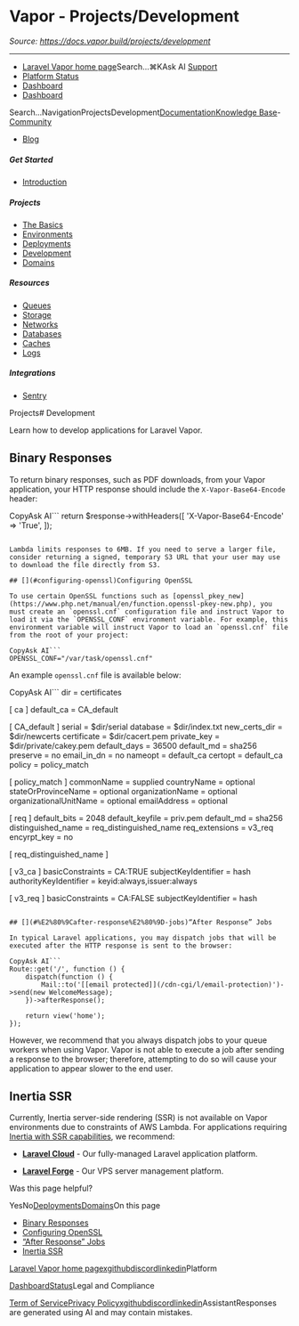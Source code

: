 # Vapor - Projects/Development

*Source: https://docs.vapor.build/projects/development*

---

- [Laravel Vapor home page](https://vapor.laravel.com)Search...⌘KAsk AI
[Support](/cdn-cgi/l/email-protection#4c3a2d3c233e0c202d3e2d3a2920622f2321)
- [Platform Status](https://status.laravel.com/)
- [Dashboard](https://vapor.laravel.com)
- [Dashboard](https://vapor.laravel.com)

Search...NavigationProjectsDevelopment[Documentation](/introduction)[Knowledge Base](/kb/troubleshooting)- [Community](https://discord.com/invite/laravel)
- [Blog](https://blog.laravel.com/vapor)
##### Get Started

- [Introduction](/introduction)

##### Projects

- [The Basics](/projects/the-basics)
- [Environments](/projects/environments)
- [Deployments](/projects/deployments)
- [Development](/projects/development)
- [Domains](/projects/domains)

##### Resources

- [Queues](/resources/queues)
- [Storage](/resources/storage)
- [Networks](/resources/networks)
- [Databases](/resources/databases)
- [Caches](/resources/caches)
- [Logs](/resources/logs)

##### Integrations

- [Sentry](/integrations/sentry)

Projects# Development

Learn how to develop applications for Laravel Vapor.

## [​](#binary-responses)Binary Responses

To return binary responses, such as PDF downloads, from your Vapor application, your HTTP response should include the `X-Vapor-Base64-Encode` header:

CopyAsk AI```
return $response->withHeaders([
    'X-Vapor-Base64-Encode' => 'True',
]);

```

Lambda limits responses to 6MB. If you need to serve a larger file, consider returning a signed, temporary S3 URL that your user may use to download the file directly from S3.

## [​](#configuring-openssl)Configuring OpenSSL

To use certain OpenSSL functions such as [openssl_pkey_new](https://www.php.net/manual/en/function.openssl-pkey-new.php), you must create an `openssl.cnf` configuration file and instruct Vapor to load it via the `OPENSSL_CONF` environment variable. For example, this environment variable will instruct Vapor to load an `openssl.cnf` file from the root of your project:

CopyAsk AI```
OPENSSL_CONF="/var/task/openssl.cnf"

```

An example `openssl.cnf` file is available below:

CopyAsk AI```
dir = certificates

[ ca ]
default_ca = CA_default

[ CA_default ]
serial = $dir/serial
database = $dir/index.txt
new_certs_dir = $dir/newcerts
certificate  = $dir/cacert.pem
private_key = $dir/private/cakey.pem
default_days = 36500
default_md  = sha256
preserve = no
email_in_dn  = no
nameopt = default_ca
certopt = default_ca
policy = policy_match

[ policy_match ]
commonName = supplied
countryName = optional
stateOrProvinceName = optional
organizationName = optional
organizationalUnitName = optional
emailAddress = optional

[ req ]
default_bits = 2048
default_keyfile = priv.pem
default_md = sha256
distinguished_name = req_distinguished_name
req_extensions = v3_req
encyrpt_key = no

[ req_distinguished_name ]

[ v3_ca ]
basicConstraints = CA:TRUE
subjectKeyIdentifier = hash
authorityKeyIdentifier = keyid:always,issuer:always

[ v3_req ]
basicConstraints = CA:FALSE
subjectKeyIdentifier = hash

```

## [​](#%E2%80%9Cafter-response%E2%80%9D-jobs)“After Response” Jobs

In typical Laravel applications, you may dispatch jobs that will be executed after the HTTP response is sent to the browser:

CopyAsk AI```
Route::get('/', function () {
    dispatch(function () {
        Mail::to('[[email protected]](/cdn-cgi/l/email-protection)')->send(new WelcomeMessage);
    })->afterResponse();

    return view('home');
});

```

However, we recommend that you always dispatch jobs to your queue workers when using Vapor. Vapor is not able to execute a job after sending a response to the browser; therefore, attempting to do so will cause your application to appear slower to the end user.

## [​](#inertia-ssr)Inertia SSR

Currently, Inertia server-side rendering (SSR) is not available on Vapor environments due to constraints of AWS Lambda. For applications requiring [Inertia with SSR capabilities](https://inertiajs.com/server-side-rendering), we recommend:

- **[Laravel Cloud](https://cloud.laravel.com/docs/compute#inertia-ssr)** - Our fully-managed Laravel application platform.

- **[Laravel Forge](https://forge.laravel.com/docs/sites/applications#inertia-server-side-rendering)** - Our VPS server management platform.

Was this page helpful?

YesNo[Deployments](/projects/deployments)[Domains](/projects/domains)On this page
- [Binary Responses](#binary-responses)
- [Configuring OpenSSL](#configuring-openssl)
- [“After Response” Jobs](#%E2%80%9Cafter-response%E2%80%9D-jobs)
- [Inertia SSR](#inertia-ssr)

[Laravel Vapor home page](https://vapor.laravel.com)[x](https://x.com/laravelphp)[github](https://github.com/laravel)[discord](https://discord.com/invite/laravel)[linkedin](https://linkedin.com/company/laravel)Platform

[Dashboard](https://vapor.laravel.com/)[Status](https://status.laravel.com/)Legal and Compliance

[Term of Service](https://vapor.laravel.com/terms)[Privacy Policy](https://vapor.laravel.com/privacy)[x](https://x.com/laravelphp)[github](https://github.com/laravel)[discord](https://discord.com/invite/laravel)[linkedin](https://linkedin.com/company/laravel)AssistantResponses are generated using AI and may contain mistakes.